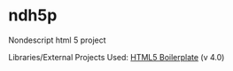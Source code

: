 ndh5p
=====

Nondescript html 5 project

Libraries/External Projects Used:
<a href="http://html5boilerplate.com/">HTML5 Boilerplate</a> (v 4.0)
